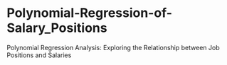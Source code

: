 # Polynomial-Regression-of-Salary_Positions
 Polynomial Regression Analysis: Exploring the Relationship between Job Positions and Salaries
